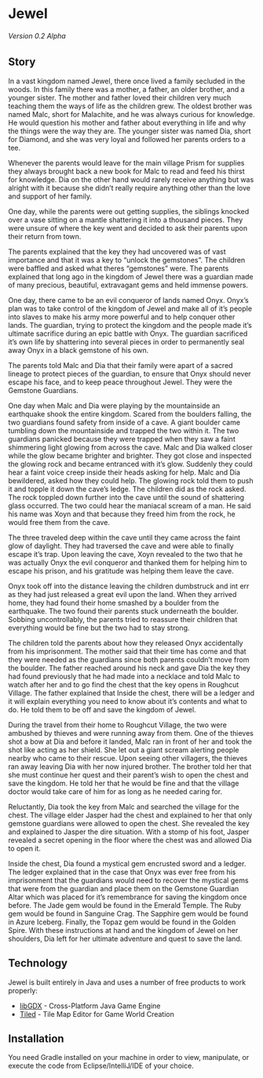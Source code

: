 # Jewel
###### Version 0.2 Alpha

## Story
In a vast kingdom named Jewel, there once lived a family secluded in the woods. In this family there was a mother, a father, an older brother, and a younger sister. The mother and father loved their children very much teaching them the ways of life as the children grew. The oldest brother was named Malc, short for Malachite, and he was always curious for knowledge. He would question his mother and father about everything in life and why the things were the way they are. The younger sister was named Dia, short for Diamond, and she was very loyal and followed her parents orders to a tee.

Whenever the parents would leave for the main village Prism for supplies they always brought back a new book for Malc to read and feed his thirst for knowledge. Dia on the other hand would rarely receive anything but was alright with it because she didn’t really require anything other than the love and support of her family.

One day, while the parents were out getting supplies, the siblings knocked over a vase sitting on a mantle shattering it into a thousand pieces. They were unsure of where the key went and decided to ask their parents upon their return from town.

The parents explained that the key they had uncovered was of vast importance and that it was a key to “unlock the gemstones”. The children were baffled and asked what theres “gemstones” were. The parents explained that long ago in the kingdom of Jewel there was a guardian made of many precious, beautiful, extravagant gems and held immense powers.

One day, there came to be an evil conqueror of lands named Onyx. Onyx’s plan was to take control of the kingdom of Jewel and make all of it’s people into slaves to make his army more powerful and to help conquer other lands. The guardian, trying to protect the kingdom and the people made it’s ultimate sacrifice during an epic battle with Onyx. The guardian sacrificed it’s own life by shattering into several pieces in order to permanently seal away Onyx in a black gemstone of his own.

The parents told Malc and Dia that their family were apart of a sacred lineage to protect pieces of the guardian, to ensure that Onyx should never escape his face, and to keep peace throughout Jewel. They were the Gemstone Guardians.

One day when Malc and Dia were playing by the mountainside an earthquake shook the entire kingdom. Scared from the boulders falling, the two guardians found safety from inside of a cave. A giant boulder came tumbling down the mountainside and trapped the two within it. The two guardians panicked because they were trapped when they saw a faint shimmering light glowing from across the cave. Malc and Dia walked closer while the glow became brighter and brighter. They got close and inspected the glowing rock and became entranced with it’s glow. Suddenly they could hear a faint voice creep inside their heads asking for help. Malc and Dia bewildered, asked how they could help. The glowing rock told them to push it and topple it down the cave’s ledge. The children did as the rock asked. The rock toppled down further into the cave until the sound of shattering glass occurred. The two could hear the maniacal scream of a man. He said his name was Xoyn and that because they freed him from the rock, he would free them from the cave.

The three traveled deep within the cave until they came across the faint glow of daylight. They had traversed the cave and were able to finally escape it’s trap. Upon leaving the cave, Xoyn revealed to the two that he was actually Onyx the evil conqueror and thanked them for helping him to escape his prison, and his gratitude was helping them leave the cave.

Onyx took off into the distance leaving the children dumbstruck and int err as they had just released a great evil upon the land. When they arrived home, they had found their home smashed by a boulder from the earthquake. The two found their parents stuck underneath the boulder. Sobbing uncontrollably, the parents tried to reassure their children that everything would be fine but the two had to stay strong. 

The children told the parents about how they released Onyx accidentally from his imprisonment. The mother said that their time has come and that they were needed as the guardians since both parents couldn’t move from the boulder. The father reached around his neck and gave Dia the key they had found previously that he had made into a necklace and told Malc to watch after her and to go find the chest that the key opens in Roughcut Village. The father explained that Inside the chest, there will be a ledger and it will explain everything you need to know about it’s contents and what to do. He told them to be off and save the kingdom of Jewel.

During the travel from their home to Roughcut Village, the two were ambushed by thieves and were running away from them. One of the thieves shot a bow at Dia and before it landed, Malc ran in front of her and took the shot like acting as her shield. She let out a giant scream alerting people nearby who came to their rescue. Upon seeing other villagers, the thieves ran away leaving Dia with her now injured brother. The brother told her that she must continue her quest and their parent’s wish to open the chest and save the kingdom. He told her that he would be fine and that the village doctor would take care of him for as long as he needed caring for.

Reluctantly, Dia took the key from Malc and searched the village for the chest. The village elder Jasper had the chest and explained to her that only gemstone guardians were allowed to open the chest. She revealed the key and explained to Jasper the dire situation. With a stomp of his foot, Jasper revealed a secret opening in the floor where the chest was and allowed Dia to open it.

Inside the chest, Dia found a mystical gem encrusted sword and a ledger. The ledger explained that in the case that Onyx was ever free from his imprisonment that the guardians would need to recover the mystical gems that were from the guardian and place them on the Gemstone Guardian Altar which was placed for it’s remembrance for saving the kingdom once before. The Jade gem would be found in the Emerald Temple. The Ruby gem would be found in Sanguine Crag. The Sapphire gem would be found in Azure Iceberg. Finally, the Topaz gem would be found in the Golden Spire. With these instructions at hand and the kingdom of Jewel on her shoulders, Dia left for her ultimate adventure and quest to save the land.

## Technology
Jewel is built entirely in Java and uses a number of free products to work properly:

* [libGDX] - Cross-Platform Java Game Engine
* [Tiled] - Tile Map Editor for Game World Creation

## Installation
You need Gradle installed on your machine in order to view, manipulate, or execute the code from Eclipse/IntelliJ/IDE of your choice.

[libGDX]:http://libgdx.badlogicgames.com/
[Tiled]:http://www.mapeditor.org/
